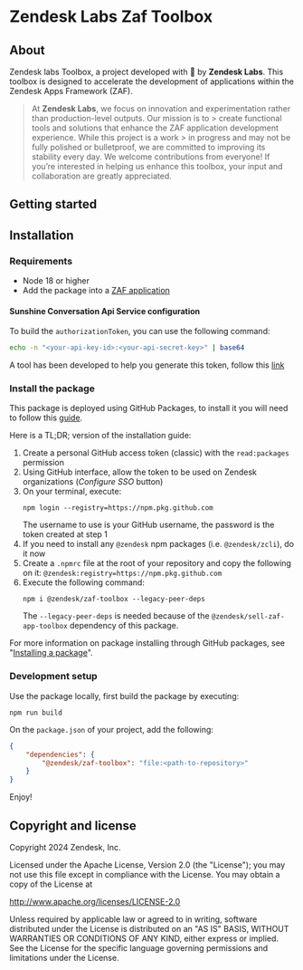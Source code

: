 # Zendesk Labs Zaf Toolbox

## About

Zendesk labs Toolbox, a project developed with 🩷 by **Zendesk Labs**. This toolbox is designed to accelerate the development of applications within the Zendesk Apps Framework (ZAF).

> At **Zendesk Labs**, we focus on innovation and experimentation rather than production-level outputs. Our mission is to > create functional tools and solutions that enhance the ZAF application development experience. While this project is a work > in progress and may not be fully polished or bulletproof, we are committed to improving its stability every day. We welcome contributions from everyone! If you’re interested in helping us enhance this toolbox, your input and collaboration are greatly appreciated.

## Getting started

## Installation

### Requirements

-   Node 18 or higher
-   Add the package into a [ZAF application](https://developer.zendesk.com/documentation/apps/)

#### Sunshine Conversation Api Service configuration

To build the `authorizationToken`, you can use the following command:

```bash
echo -n "<your-api-key-id>:<your-api-secret-key>" | base64
```

A tool has been developed to help you generate this token, follow this [link](https://zendesklabs.zendesk.com/hc/en-us/p/sunco-token-generator)

### Install the package

This package is deployed using GitHub Packages, to install it you will need to follow
this [guide](https://docs.github.com/en/packages/working-with-a-github-packages-registry/working-with-the-npm-registry#authenticating-to-github-packages).

Here is a TL;DR; version of the installation guide:

1. Create a personal GitHub access token (classic) with the `read:packages` permission
2. Using GitHub interface, allow the token to be used on Zendesk organizations (_Configure SSO_ button)
3. On your terminal, execute:
    ```shell
    npm login --registry=https://npm.pkg.github.com
    ```
    The username to use is your GitHub username, the password is the token created at step 1
4. If you need to install any `@zendesk` npm packages (i.e. `@zendesk/zcli`), do it now
5. Create a `.npmrc` file at the root of your repository and copy the following on it: `@zendesk:registry=https://npm.pkg.github.com`
6. Execute the following command:
    ```shell
    npm i @zendesk/zaf-toolbox --legacy-peer-deps
    ```
    The `--legacy-peer-deps` is needed because of the `@zendesk/sell-zaf-app-toolbox` dependency of this package.

For more information on package installing through GitHub packages,
see "[Installing a package](https://docs.github.com/en/packages/working-with-a-github-packages-registry/working-with-the-npm-registry#installing-a-package)".

### Development setup

Use the package locally, first build the package by executing:

```shell
npm run build
```

On the `package.json` of your project, add the following:

```json
{
    "dependencies": {
        "@zendesk/zaf-toolbox": "file:<path-to-repository>"
    }
}
```

Enjoy!

## Copyright and license

Copyright 2024 Zendesk, Inc.

Licensed under the Apache License, Version 2.0 (the "License"); you may not use this file except in compliance with the License.
You may obtain a copy of the License at

http://www.apache.org/licenses/LICENSE-2.0

Unless required by applicable law or agreed to in writing, software distributed under the License is distributed on an "AS IS" BASIS, WITHOUT WARRANTIES OR CONDITIONS OF ANY KIND, either express or implied. See the License for the specific language governing permissions and limitations under the License.
